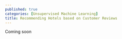```yaml
---
published: true
categories: [Unsupervised Machine Learning]
title: Recommending Hotels based on Customer Reviews
---
```


Coming soon
